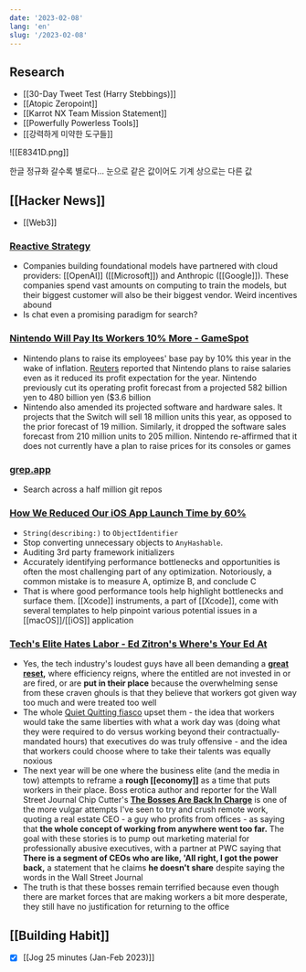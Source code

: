 ```yaml
---
date: '2023-02-08'
lang: 'en'
slug: '/2023-02-08'
---
```


## Research

- [[30-Day Tweet Test (Harry Stebbings)]]
- [[Atopic Zeropoint]]
- [[Karrot NX Team Mission Statement]]
- [[Powerfully Powerless Tools]]
- [[강력하게 미약한 도구들]]

![[E8341D.png]]

한글 정규화 갈수록 별로다... 눈으로 같은 값이어도 기계 상으로는 다른 값

## [[Hacker News]]

- [[Web3]]

### [Reactive Strategy](https://matt-rickard.ghost.io/reactive-strategy/)

- Companies building foundational models have partnered with cloud providers: [[OpenAI]] ([[Microsoft]]) and Anthropic ([[Google]]). These companies spend vast amounts on computing to train the models, but their biggest customer will also be their biggest vendor. Weird incentives abound
- Is chat even a promising paradigm for search?

### [Nintendo Will Pay Its Workers 10% More - GameSpot](https://www.gamespot.com/articles/nintendo-will-pay-its-workers-10-more/1100-6511268/)

- Nintendo plans to raise its employees' base pay by 10% this year in the wake of inflation. [Reuters](https://www.reuters.com/technology/nintendo-trims-annual-profit-outlook-firmer-yen-2023-02-07/?rpc=401&) reported that Nintendo plans to raise salaries even as it reduced its profit expectation for the year. Nintendo previously cut its operating profit forecast from a projected 582 billion yen to 480 billion yen ($3.6 billion
- Nintendo also amended its projected software and hardware sales. It projects that the Switch will sell 18 million units this year, as opposed to the prior forecast of 19 million. Similarly, it dropped the software sales forecast from 210 million units to 205 million. Nintendo re-affirmed that it does not currently have a plan to raise prices for its consoles or games

### [grep.app](https://grep.app/)

- Search across a half million git repos

### [How We Reduced Our iOS App Launch Time by 60%](https://doordash.engineering/2023/01/31/how-we-reduced-our-ios-app-launch-time-by-60/)

- `String(describing:)` to `ObjectIdentifier`
- Stop converting unnecessary objects to `AnyHashable`.
- Auditing 3rd party framework initializers
- Accurately identifying performance bottlenecks and opportunities is often the most challenging part of any optimization. Notoriously, a common mistake is to measure A, optimize B, and conclude C
- That is where good performance tools help highlight bottlenecks and surface them. [[Xcode]] instruments, a part of [[Xcode]], come with several templates to help pinpoint various potential issues in a [[macOS]]/[[iOS]] application

### [Tech's Elite Hates Labor - Ed Zitron's Where's Your Ed At](https://ez.substack.com/p/techs-elite-hates-labor)

- Yes, the tech industry's loudest guys have all been demanding a **[great reset](https://unherd.com/thepost/david-sacks-the-tech-purge/),** where efficiency reigns, where the entitled are not invested in or are fired, or are **put in their place** because the overwhelming sense from these craven ghouls is that they believe that workers got given way too much and were treated too well
- The whole [Quiet Quitting fiasco](https://ez.substack.com/p/quiet-quitting-crony-capitalism) upset them - the idea that workers would take the same liberties with what a work day was (doing what they were required to do versus working beyond their contractually-mandated hours) that executives do was truly offensive - and the idea that workers could choose where to take their talents was equally noxious
- The next year will be one where the business elite (and the media in tow) attempts to reframe a **rough [[economy]]** as a time that puts workers in their place. Boss erotica author and reporter for the Wall Street Journal Chip Cutter's **[The Bosses Are Back In Charge](https://www.wsj.com/articles/layoffs-labor-market-bosses-power-workplace-11675347655)** is one of the more vulgar attempts I've seen to try and crush remote work, quoting a real estate CEO - a guy who profits from offices - as saying that **the whole concept of working from anywhere went too far.** The goal with these stories is to pump out marketing material for professionally abusive executives, with a partner at PWC saying that **There is a segment of CEOs who are like, 'All right, I got the power back,** a statement that he claims **he doesn't share** despite saying the words in the Wall Street Journal
- The truth is that these bosses remain terrified because even though there are market forces that are making workers a bit more desperate, they still have no justification for returning to the office

## [[Building Habit]]

- [x] [[Jog 25 minutes (Jan-Feb 2023)]]
